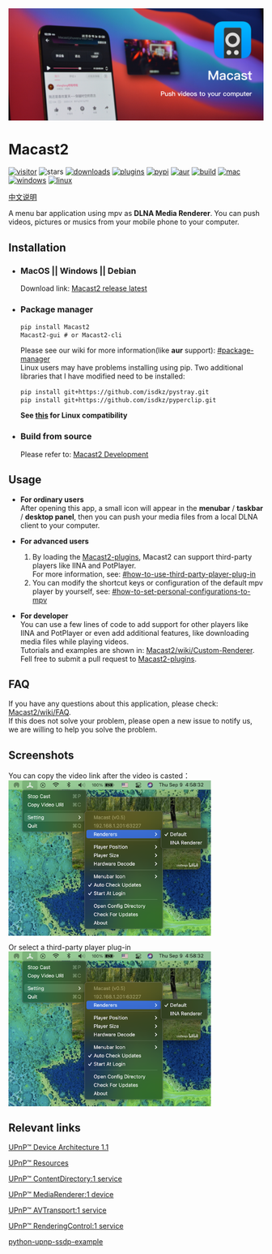 <img align="center" src="macast2_slogan.png" alt="slogan" height="auto"/>

# Macast2

[![visitor](https://visitor-badge.glitch.me/badge?page_id=isdkz.Macast2)](https://github.com/isdkz/Macast2/releases/latest)
![stars](https://img.shields.io/badge/dynamic/json?label=github%20stars&query=stargazers_count&url=https%3A%2F%2Fapi.github.com%2Frepos%2Fisdkz%2FMacast2)
[![downloads](https://img.shields.io/github/downloads/isdkz/Macast2/total?color=blue)](https://github.com/isdkz/Macast2/releases/latest)
[![plugins](https://shields-staging.herokuapp.com/github/directory-file-count/isdkz/Macast2-plugins?type=dir&label=plugins)](https://github.com/isdkz/Macast2-plugins)
[![pypi](https://img.shields.io/pypi/v/Macast2)](https://pypi.org/project/Macast2/)
[![aur](https://img.shields.io/aur/version/Macast2-git?color=yellowgreen)](https://aur.archlinux.org/packages/Macast2-git/)
[![build](https://img.shields.io/github/workflow/status/isdkz/Macast2/Build%20Macast2)](https://github.com/isdkz/Macast2/actions/workflows/build-Macast2.yaml)
[![mac](https://img.shields.io/badge/MacOS-10.14%20and%20higher-lightgrey?logo=Apple)](https://github.com/isdkz/Macast2/releases/latest)
[![windows](https://img.shields.io/badge/Windows-7%20and%20higher-lightgrey?logo=Windows)](https://github.com/isdkz/Macast2/releases/latest)
[![linux](https://img.shields.io/badge/Linux-Xorg-lightgrey?logo=Linux)](https://github.com/isdkz/Macast2/releases/latest)



[中文说明](README_ZH.md)

A menu bar application using mpv as **DLNA Media Renderer**. You can push videos, pictures or musics from your mobile phone to your computer.


## Installation

- ### MacOS || Windows || Debian

  Download link:  [Macast2 release latest](https://github.com/isdkz/Macast2/releases/latest)

- ### Package manager

  ```shell
  pip install Macast2
  Macast2-gui # or Macast2-cli
  ```

  Please see our wiki for more information(like **aur** support): [#package-manager](https://github.com/isdkz/Macast2/wiki/Installation#package-manager)  
  Linux users may have problems installing using pip. Two additional libraries that I have modified need to be installed:

  ```shell
  pip install git+https://github.com/isdkz/pystray.git
  pip install git+https://github.com/isdkz/pyperclip.git
  ```

  **See [this](https://github.com/isdkz/Macast2/wiki/Installation#linux) for Linux compatibility**

- ### Build from source

  Please refer to: [Macast2 Development](docs/Development.md)


## Usage

- **For ordinary users**  
After opening this app, a small icon will appear in the **menubar** / **taskbar** / **desktop panel**, then you can push your media files from a local DLNA client to your computer.

- **For advanced users**  
  1. By loading the [Macast2-plugins](https://github.com/isdkz/Macast2-plugins), Macast2 can support third-party players like IINA and PotPlayer.  
  For more information, see: [#how-to-use-third-party-player-plug-in](https://github.com/isdkz/Macast2/wiki/FAQ#how-to-use-third-party-player-plug-in)
  2. You can modify the shortcut keys or configuration of the default mpv player by yourself, see: [#how-to-set-personal-configurations-to-mpv](https://github.com/isdkz/Macast2/wiki/FAQ#how-to-set-personal-configurations-to-mpv)

- **For developer**  
You can use a few lines of code to add support for other players like IINA and PotPlayer or even add additional features, like downloading media files while playing videos.  
Tutorials and examples are shown in: [Macast2/wiki/Custom-Renderer](https://github.com/isdkz/Macast2/wiki/Custom-Renderer).  
Fell free to submit a pull request to [Macast2-plugins](https://github.com/isdkz/Macast2-plugins).  


## FAQ
If you have any questions about this application, please check: [Macast2/wiki/FAQ](https://github.com/isdkz/Macast2/wiki/FAQ).  
If this does not solve your problem, please open a new issue to notify us, we are willing to help you solve the problem.

## Screenshots

You can copy the video link after the video is casted：  
<img align="center" width="400" src="https://raw.githubusercontent.com/xfangfang/xfangfang.github.io/master/assets/img/macast/select_renderer.png" alt="copy_uri" height="auto"/>

Or select a third-party player plug-in  
<img align="center" width="400" src="https://raw.githubusercontent.com/xfangfang/xfangfang.github.io/master/assets/img/macast/select_renderer.png" alt="select_renderer" height="auto"/>

## Relevant links

[UPnP™ Device Architecture 1.1](http://upnp.org/specs/arch/UPnP-arch-DeviceArchitecture-v1.1.pdf)

[UPnP™ Resources](http://upnp.org/resources/upnpresources.zip)

[UPnP™ ContentDirectory:1 service](http://upnp.org/specs/av/UPnP-av-ContentDirectory-v1-Service.pdf)

[UPnP™ MediaRenderer:1 device](http://upnp.org/specs/av/UPnP-av-MediaRenderer-v1-Device.pdf)

[UPnP™ AVTransport:1 service](http://upnp.org/specs/av/UPnP-av-AVTransport-v1-Service.pdf)

[UPnP™ RenderingControl:1 service](http://upnp.org/specs/av/UPnP-av-RenderingControl-v1-Service.pdf)

[python-upnp-ssdp-example](https://github.com/ZeWaren/python-upnp-ssdp-example)
